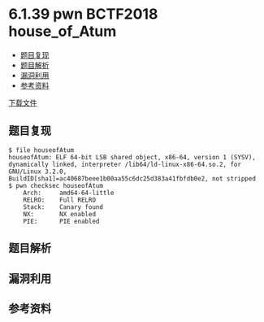 # 6.1.39 pwn BCTF2018 house_of_Atum

- [题目复现](#题目复现)
- [题目解析](#题目解析)
- [漏洞利用](#漏洞利用)
- [参考资料](#参考资料)

[下载文件](../src/writeup/6.1.39_pwn_bctf2018_house_of_atum)

## 题目复现

```text
$ file houseofAtum
houseofAtum: ELF 64-bit LSB shared object, x86-64, version 1 (SYSV), dynamically linked, interpreter /lib64/ld-linux-x86-64.so.2, for GNU/Linux 3.2.0, BuildID[sha1]=ac40687beee1b00aa55c6dc25d383a41fbfdb0e2, not stripped
$ pwn checksec houseofAtum
    Arch:     amd64-64-little
    RELRO:    Full RELRO
    Stack:    Canary found
    NX:       NX enabled
    PIE:      PIE enabled
```

## 题目解析

## 漏洞利用

## 参考资料
